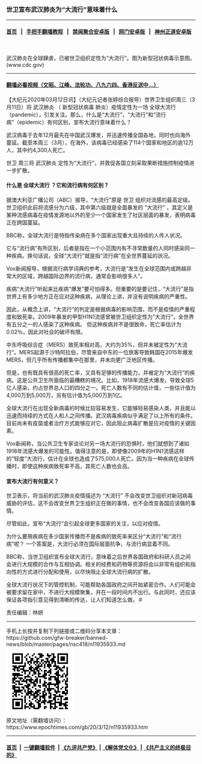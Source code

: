 ### 世卫宣布武汉肺炎为“大流行”意味着什么
------------------------

#### [首页](https://github.com/gfw-breaker/banned-news/blob/master/README.md) &nbsp;&nbsp;|&nbsp;&nbsp; [手把手翻墙教程](https://github.com/gfw-breaker/guides/wiki) &nbsp;&nbsp;|&nbsp;&nbsp; [禁闻聚合安卓版](https://github.com/gfw-breaker/bn-android) &nbsp;&nbsp;|&nbsp;&nbsp; [网门安卓版](https://github.com/oGate2/oGate) &nbsp;&nbsp;|&nbsp;&nbsp; [神州正道安卓版](https://github.com/SzzdOgate/update) 



<div><img alt="" class="aligncenter wp-post-image" src="https://i.epochtimes.com/assets/uploads/2020/02/2019-nCoV-CDC-23312_without_background-e1581372945289-2-600x400.png"/>
<div class="red16 caption">
 <p>
  武汉肺炎在全球肆虐，已被世卫组织定性为“大流行”。图为新型冠状病毒示意图。(www.cdc.gov)
 </p>
</div>
</div><hr/>

#### [翻墙必看视频（文昭、江峰、法轮功、八九六四、香港反送中...）](https://github.com/gfw-breaker/banned-news/blob/master/pages/link3.md)

<div><p>
 【大纪元2020年03月12日讯】（大纪元记者张婷综合报导）世界卫生组织周三（3月11日）将
 <ok href="https://www.epochtimes.com/gb/tag/%E6%AD%A6%E6%B1%89%E8%82%BA%E7%82%8E.html">
  武汉肺炎
 </ok>
 （
 <ok href="https://www.epochtimes.com/gb/tag/%E6%96%B0%E5%9E%8B%E5%86%A0%E7%8A%B6%E7%97%85%E6%AF%92.html">
  新型冠状病毒
 </ok>
 肺炎）疫情定性为一场
 <ok href="https://www.epochtimes.com/gb/tag/%E5%85%A8%E7%90%83%E5%A4%A7%E6%B5%81%E8%A1%8C.html">
  全球大流行
 </ok>
 （pandemic），引发关注。那么，什么是“大流行”，“大流行”和“流行病”（epidemic）有何区别，宣布大流行意味着什么？
</p>
<p>
 武汉病毒于去年12月最先在中国武汉爆发，并迅速传播全国各地，同时也向海外蔓延。截至本周三（3月），在海外，该病毒已经感染了114个国家和地区的逾12万人，其中约4,300人死亡。
</p>
<p>
 <ok href="https://www.epochtimes.com/gb/tag/%E4%B8%96%E5%8D%AB.html">
  世卫
 </ok>
 周三将
 <ok href="https://www.epochtimes.com/gb/tag/%E6%AD%A6%E6%B1%89%E8%82%BA%E7%82%8E.html">
  武汉肺炎
 </ok>
 定性为“大流行”，并敦促各国立刻采取果断措施控制疫情进一步扩散。
</p>
<h4>
 什么是
 <ok href="https://www.epochtimes.com/gb/tag/%E5%85%A8%E7%90%83%E5%A4%A7%E6%B5%81%E8%A1%8C.html">
  全球大流行
 </ok>
 ？它和流行病有何区别？
</h4>
<p>
 据澳大利亚广播公司（ABC）报导，“大流行”原是
 <ok href="https://www.epochtimes.com/gb/tag/%E4%B8%96%E5%8D%AB.html">
  世卫
 </ok>
 组织对流感的最高定级。世卫组织此前将流感分为六级，其中第六级就是全面暴发的 “大流行” ，其定义是某种流感病毒在疫情发源地以外的至少一个国家发生了社区层面的暴发，表明病毒正在跨国蔓延。
</p>
<p>
 BBC称，全球大流行是特指传染病在多个国家出现重大且持续的人传人状况。
</p>
<p>
 它与“流行病”有所区别，后者是指在一个小范围内有不寻常数量的人同时感染同一种疾病。换句话说，全球“大流行”就是指“流行病”在全世界蔓延的状况。
</p>
<p>
 Vox新闻报导，根据流行病学词典的参考，大流行是“发生在全球范围内或跨越非常大的区域，跨越国际边界的流行病，通常会影响很多人”。
</p>
<p>
 疾病“大流行”听起来比疾病“爆发”要可怕得多。但重要的是要记住，“大流行”是指世界上有多少地方正在应对这种疾病，从理论上讲，并没有说明疾病的严重性。
</p>
<p>
 因此，从概念上讲，“大流行”的判定是根据病毒的影响范围，而不是疫情的严重程度和致死率。2009年暴发的甲型H1N1流感曾被世卫组织定性为“大流行”，全世界有五分之一的人感染了这种疾病。 但这种疾病并不是很致命，死亡率估计为0.02％，因此对社会的破坏有限。
</p>
<p>
 中东呼吸综合症（MERS）致死率相对高，大约为35%，但并未被定性为“大流行”。MERS起源于沙特阿拉伯，尽管来自中东的一位旅客导致韩国在2015年爆发MERS，但几乎所有传播都集中在那里，并未向更广泛地区传播。
</p>
<p>
 但是，也有既具有很高的死亡率，又具有足够的传播能力，并被定为“大流行”的疾病。这是公共卫生所面临的最糟糕的境况。比如，1918年流感大爆发，导致全球5亿人感染，约占世界总人口的四分之一。死亡人数有不同的估计值，一些估计值为4,000万到5,000万，另有估计值为5,000万到1亿。
</p>
<p>
 全球大流行在出现全新病毒的时候比较容易发生，它能够轻易感染人类，并且能以迅速而持续的方式在人和人之间传播。武汉病毒疾病似乎满足了以上所有的条件。目前尚未有疫苗或者治疗方式能够应对它，因此阻止病毒扩散是应对疫情的关键因素。
</p>
<p>
 Vox新闻称，当公共卫生专家谈论对另一场大流行的恐惧时，他们就想到了诸如1918年流感大爆发的可能性。值得注意的是，即使像2009年的H1N1流感这样的“轻度”大流行，估计在全球也造成了575,000人死亡。因为当一种疾病在全球传播时，即使这种疾病致死率不高，其死亡人数也会高。
</p>
<h4>
 宣布大流行有何意义？
</h4>
<p>
 世卫表示，将当前的武汉肺炎疫情描述为 “大流行” 不会改变世卫组织对新冠病毒威胁的评估，这不会改变世界卫生组织正在做的事情，也不会改变各国应该做的事情。
</p>
<p>
 尽管如此，宣布“大流行”会引起全球更多国家的关注，以应对疫情。
</p>
<p>
 为什么要用疾病在多少国家传播而不是疾病的致死率来区分“大流行”和“流行病”呢？ 一个答案是，大流行必须在国际层面抗争，与流行病显着不同。
</p>
<p>
 BBC称，当世卫组织宣布全球大流行，意味着之后世界各国政府和科研人员之间会进行大规模的合作与互相协调。相关的经费和药物等资源将会以非常有组织和指向性的方式进行分配和使用，以尽快阻止全球大流行病的扩散。
</p>
<p>
 全球大流行状况下的管控机制，可能帮助各国政府之间开始紧密合作。人们可能会被要求留在家中，不进行大规模聚集，并在一段时间内不出行。与此同时，还应该保证各项指引意见得到清晰的传达，让人们知道怎么做。＃
</p>
<p>
 责任编辑：林妍
</p>
</div>
<hr/>
手机上长按并复制下列链接或二维码分享本文章：<br/>
https://github.com/gfw-breaker/banned-news/blob/master/pages/nsc418/n11935933.md <br/>
<a href='https://github.com/gfw-breaker/banned-news/blob/master/pages/nsc418/n11935933.md'><img src='https://github.com/gfw-breaker/banned-news/blob/master/pages/nsc418/n11935933.md.png'/></a> <br/>
原文地址（需翻墙访问）：https://www.epochtimes.com/gb/20/3/12/n11935933.htm


------------------------
#### [首页](https://github.com/gfw-breaker/banned-news/blob/master/README.md) &nbsp;|&nbsp; [一键翻墙软件](https://github.com/gfw-breaker/nogfw/blob/master/README.md) &nbsp;| [《九评共产党》](https://github.com/gfw-breaker/9ping.md/blob/master/README.md#九评之一评共产党是什么) | [《解体党文化》](https://github.com/gfw-breaker/jtdwh.md/blob/master/README.md) | [《共产主义的终极目的》](https://github.com/gfw-breaker/gczydzjmd.md/blob/master/README.md)


<img src='http://gfw-breaker.win/banned-news/pages/nsc418/n11935933.md' width='0px' height='0px'/>